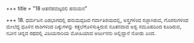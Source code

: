 +++
title = "18 ಆತನೆಡವಙ್ಕದಲಿ ಹನುಮನ"

+++
18. ಧರ್ಮಜನ ಎಡಭಾಗದಲ್ಲಿ ಹನುಮದ್ಗಜದ ಗರ್ವಾತಿಶಯದಲ್ಲಿ,  ಅಸ್ತ್ರಗಳಿಂದ ಸಜ್ಜಾಗಿರುವ, ಗೊರಸುಗಳಿಂದ ಮೇಲೆದ್ದ ಧೂಳಿನ ರಾಶಿಗಳಿಂದ ದಿಕ್ಕುಗಳನ್ನು ಕತ್ತಲೆಗೊಳಿಸುತ್ತಿರುವ ನೂತನವಾದ ಅಶ್ವ ಸಮೂಹದಿಂದ ಕೂಡಿರುವ, ನವೀನ ಚಿನ್ನದ ರಥದಲ್ಲಿ ವಿಜಯನಾರಿಯ ಮೋಹಿಯಾದ ಅರ್ಜುನನು ಅಲ್ಲಿದ್ದಾನೆ ನೋಡು ಎಂದ.